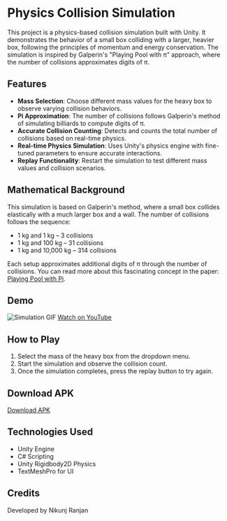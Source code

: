 # Physics Collision Simulation

This project is a physics-based collision simulation built with Unity. It demonstrates the behavior of a small box colliding with a larger, heavier box, following the principles of momentum and energy conservation. The simulation is inspired by Galperin's "Playing Pool with π" approach, where the number of collisions approximates digits of π.

## Features
- **Mass Selection**: Choose different mass values for the heavy box to observe varying collision behaviors.
- **Pi Approximation**: The number of collisions follows Galperin's method of simulating billiards to compute digits of π.
- **Accurate Collision Counting**: Detects and counts the total number of collisions based on real-time physics.
- **Real-time Physics Simulation**: Uses Unity's physics engine with fine-tuned parameters to ensure accurate interactions.
- **Replay Functionality**: Restart the simulation to test different mass values and collision scenarios.

## Mathematical Background
This simulation is based on Galperin's method, where a small box collides elastically with a much larger box and a wall. The number of collisions follows the sequence:

- 1 kg and 1 kg – 3 collisions
- 1 kg and 100 kg – 31 collisions
- 1 kg and 10,000 kg – 314 collisions

Each setup approximates additional digits of π through the number of collisions. You can read more about this fascinating concept in the paper: [Playing Pool with Pi](https://www.maths.tcd.ie/~lebed/Galperin.%20Playing%20pool%20with%20pi.pdf).

## Demo
![Simulation GIF](https://i.imgur.com/tWfYL6U.gif)
[Watch on YouTube](https://youtu.be/vP9ThSgQY9U)

## How to Play
1. Select the mass of the heavy box from the dropdown menu.
2. Start the simulation and observe the collision count.
3. Once the simulation completes, press the replay button to try again.

## Download APK
[Download APK](https://github.com/Frost2204/Pi-Collisions-Simulation/blob/main/output/piSq.apk)

## Technologies Used
- Unity Engine
- C# Scripting
- Unity Rigidbody2D Physics
- TextMeshPro for UI

## Credits
Developed by Nikunj Ranjan

